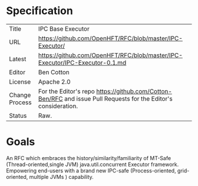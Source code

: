 # Specification

|         |                                                             |
|:------- | ----------------------------------------------------------- |
| Title   | IPC Base Executor                                           |
| URL     | https://github.com/OpenHFT/RFC/blob/master/IPC-Executor/    |
| Latest  | https://github.com/OpenHFT/RFC/blob/master/IPC-Executor/IPC-Executor-0.1.md |
| Editor  | Ben Cotton                                                  |
| License | Apache 2.0                                                  |
| Change Process | For the Editor's repo https://github.com/Cotton-Ben/RFC and issue Pull Requests for the Editor's consideration. |
| Status  | Raw.                                                        |

# Goals
An RFC which embraces the history/similarity/familiarity of MT-Safe  (Thread-oriented,single JVM) java.util.concurrent Executor framework.
Empowering end-users with a brand new IPC-safe (Process-oriented, grid-oriented, multiple JVMs ) capability.
